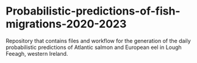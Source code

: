 # Probabilistic-predictions-of-fish-migrations-2020-2023
Repository that contains files and workflow for the generation of the daily probabilistic predictions of Atlantic salmon and European eel in Lough Feeagh, western Ireland.
